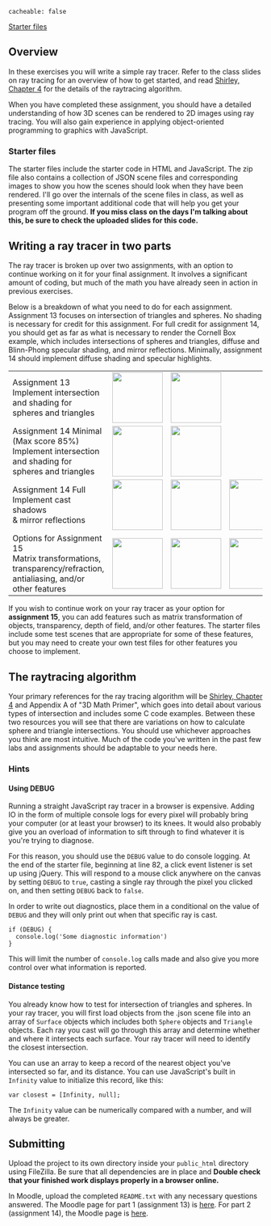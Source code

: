 ```
cacheable: false
```

[Starter files](/~tmullen/secure/f17cg/cs315-hw13-14.zip)


## Overview

In these exercises you will write a simple ray tracer. Refer to the class slides on ray tracing for an overview of how to get started, and read [Shirley, Chapter 4](https://moodle.pugetsound.edu/moodle/mod/resource/view.php?id=340286) for the details of the raytracing algorithm.

When you have completed these assignment, you should have a detailed understanding of how 3D scenes can be rendered to 2D images using ray tracing. You will also gain experience in applying object-oriented programming to graphics with JavaScript.

### Starter files

The starter files include the starter code in HTML and JavaScript. The zip file also contains a collection of JSON scene files and corresponding images to show you how the scenes should look when they have been rendered. I'll go over the internals of the scene files in class, as well as presenting some important additional code that will help you get your program off the ground. **If you miss class on the days I'm talking about this, be sure to check the uploaded slides for this code.**

## Writing a ray tracer in two parts

The ray tracer is broken up over two assignments, with an option to continue working on it for your final assignment. It involves a significant amount of coding, but much of the math you have already seen in action in previous exercises. 

Below is a breakdown of what you need to do for each assignment. Assignment 13 focuses on intersection of triangles and spheres. No shading is necessary for credit for this assignment. For full credit for assignment 14, you should get as far as what is necessary to render the Cornell Box example, which includes intersections of spheres and triangles, diffuse and Blinn-Phong specular shading, and mirror reflections. Minimally, assignment 14 should implement diffuse shading and specular highlights. 

<table class="center noborder pad">
<tr>
  <td>Assignment 13 <br> Implement intersection and shading for spheres and triangles</td>
  <td><img style="height:100px" src="/~tmullen/images/cg/examples/SphereTest.png"></td>
  <td><img style="height:100px" src="/~tmullen/images/cg/examples/TriangleTest.png"></td>
</tr>
<tr>
  <td>Assignment 14 Minimal (Max score 85%)<br> Implement intersection and shading for spheres and triangles</td>
  <td><img style="height:100px" src="/~tmullen/images/cg/examples/SphereShadingTest1.png"></td>
  <td><img style="height:100px" src="/~tmullen/images/cg/examples/TriangleShadingTest.png"></td>
</tr>
<tr>
  <td>Assignment 14 Full<br> Implement cast shadows<br>& mirror reflections</td>
  <td><img style="height:100px" src="/~tmullen/images/cg/examples/ShadowTest1.png"></td>
  <td><img style="height:100px" src="/~tmullen/images/cg/examples/ShadowTest2.png"></td>
  <td><img style="height:100px" src="/~tmullen/images/cg/examples/CornellBox.png"></td>
</tr>
  <td>Options for Assignment 15<br>Matrix transformations, transparency/refraction,
  antialiasing, and/or other features </td>
  <td><img style="height:100px" src="/~tmullen/images/cg/examples/FullTest.png"></td>
  <td><img style="height:100px" src="/~tmullen/images/cg/examples/RecursiveTest.png"></td>
  <td><img style="height:100px" src="/~tmullen/images/cg/examples/TransformationTest.png"></td>
  <td>Custom demo of feature<br>(E.g. transparency, etc)</td>
<tr>
</tr>
</table>


If you wish to continue work on your ray tracer as your option for **assignment 15**, you can add features such as matrix transformation of objects, transparency, depth of field, and/or other features. The starter files include some test scenes that are appropriate for some of these features, but you may need to create your own test files for other features you choose to implement. 

## The raytracing algorithm

Your primary references for the ray tracing algorithm will be [Shirley, Chapter 4](https://moodle.pugetsound.edu/moodle/mod/resource/view.php?id=340286) and Appendix A of "3D Math Primer", which goes into detail about various types of intersection and includes some C code examples. Between these two resources you will see that there are variations on how to calculate sphere and triangle intersections. You should use whichever approaches you think are most intuitive. Much of the code you've written in the past few labs and assignments should be adaptable to your needs here. 

### Hints

#### Using DEBUG

Running a straight JavaScript ray tracer in a browser is expensive. Adding IO in the form of multiple console logs for every pixel will probably bring your computer (or at least your browser) to its knees. It would also probably give you an overload of information to sift through to find whatever it is you're trying to diagnose. 

For this reason, you should use the `DEBUG` value to do console logging. At the end of the starter file, beginning at line 82, a click event listener is set up using jQuery. This will respond to a mouse click anywhere on the canvas by setting `DEBUG` to `true`, casting a single ray through the pixel you clicked on, and then setting `DEBUG` back to `false`. 

In order to write out diagnostics, place them in a conditional on the value of `DEBUG` and they will only print out when that specific ray is cast.

    if (DEBUG) {
      console.log('Some diagnostic information')
    }

This will limit the number of `console.log` calls made and also give you more control over what information is reported.

#### Distance testing

You already know how to test for intersection of triangles and spheres. In your ray tracer, you will first load objects from the .json scene file into an array of `Surface` objects which includes both `Sphere` objects and `Triangle` objects. Each ray you cast will go through this array and determine whether and where it intersects each surface. Your ray tracer will need to identify the closest intersection. 

You can use an array to keep a record of the nearest object you've intersected so far, and its distance. You can use JavaScript's built in `Infinity` value to initialize this record, like this:

    var closest = [Infinity, null];

The `Infinity` value can be numerically compared with a number, and will always be greater. 


## Submitting

Upload the project to its own directory inside your `public_html` directory using FileZilla. Be sure that all dependencies are in place and **Double check that your finished work displays properly in a browser online.** 

In Moodle, upload the completed `README.txt` with any necessary questions answered.
The Moodle page for part 1 (assignment 13) is [here](https://moodle.pugetsound.edu/moodle/mod/assign/view.php?id=408141). For part 2 (assignment 14), the Moodle page is [here](https://moodle.pugetsound.edu/moodle/mod/assign/view.php?id=408142).